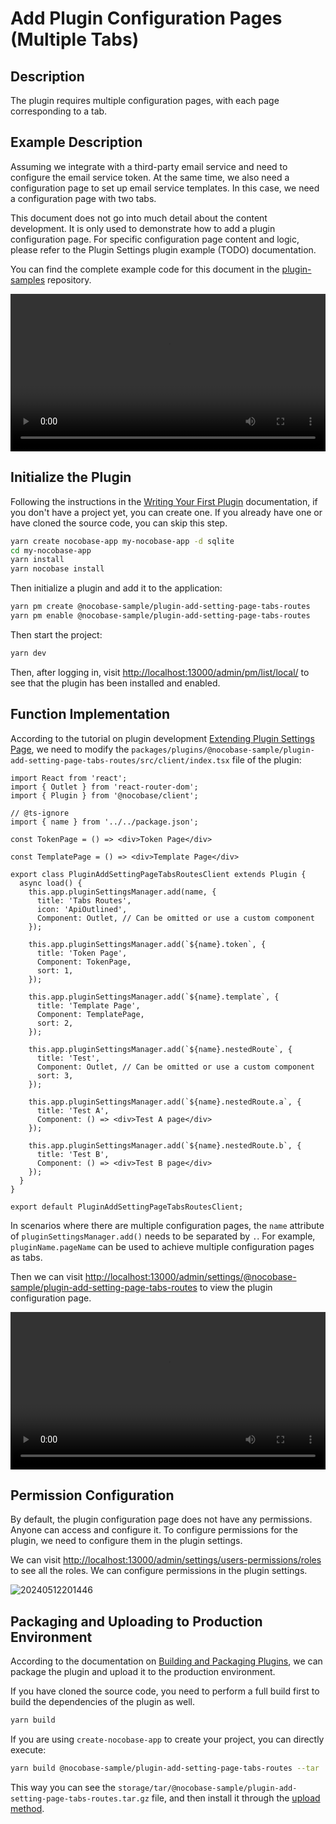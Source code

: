 # Add Plugin Configuration Pages (Multiple Tabs)

## Description

The plugin requires multiple configuration pages, with each page corresponding to a tab.

## Example Description

Assuming we integrate with a third-party email service and need to configure the email service token. At the same time, we also need a configuration page to set up email service templates. In this case, we need a configuration page with two tabs.

This document does not go into much detail about the content development. It is only used to demonstrate how to add a plugin configuration page. For specific configuration page content and logic, please refer to the Plugin Settings plugin example (TODO) documentation.

You can find the complete example code for this document in the [plugin-samples](https://github.com/nocobase/plugin-samples/tree/main/packages/plugins/%40nocobase-sample/plugin-add-setting-page-tabs-routes) repository.

<video width="100%" controls>
  <source src="https://static-docs.nocobase.com/7.mp4" type="video/mp4">
</video>

## Initialize the Plugin

Following the instructions in the [Writing Your First Plugin](/development/your-fisrt-plugin) documentation, if you don't have a project yet, you can create one. If you already have one or have cloned the source code, you can skip this step.

```bash
yarn create nocobase-app my-nocobase-app -d sqlite
cd my-nocobase-app
yarn install
yarn nocobase install
```

Then initialize a plugin and add it to the application:

```bash
yarn pm create @nocobase-sample/plugin-add-setting-page-tabs-routes
yarn pm enable @nocobase-sample/plugin-add-setting-page-tabs-routes
```

Then start the project:

```bash
yarn dev
```

Then, after logging in, visit [http://localhost:13000/admin/pm/list/local/](http://localhost:13000/admin/pm/list/local/) to see that the plugin has been installed and enabled.

## Function Implementation

According to the tutorial on plugin development [Extending Plugin Settings Page](/development/client/router#extending-plugin-settings-page), we need to modify the `packages/plugins/@nocobase-sample/plugin-add-setting-page-tabs-routes/src/client/index.tsx` file of the plugin:

```tsx | pure
import React from 'react';
import { Outlet } from 'react-router-dom';
import { Plugin } from '@nocobase/client';

// @ts-ignore
import { name } from '../../package.json';

const TokenPage = () => <div>Token Page</div>

const TemplatePage = () => <div>Template Page</div>

export class PluginAddSettingPageTabsRoutesClient extends Plugin {
  async load() {
    this.app.pluginSettingsManager.add(name, {
      title: 'Tabs Routes',
      icon: 'ApiOutlined',
      Component: Outlet, // Can be omitted or use a custom component
    });

    this.app.pluginSettingsManager.add(`${name}.token`, {
      title: 'Token Page',
      Component: TokenPage,
      sort: 1,
    });

    this.app.pluginSettingsManager.add(`${name}.template`, {
      title: 'Template Page',
      Component: TemplatePage,
      sort: 2,
    });

    this.app.pluginSettingsManager.add(`${name}.nestedRoute`, {
      title: 'Test',
      Component: Outlet, // Can be omitted or use a custom component
      sort: 3,
    });

    this.app.pluginSettingsManager.add(`${name}.nestedRoute.a`, {
      title: 'Test A',
      Component: () => <div>Test A page</div>
    });

    this.app.pluginSettingsManager.add(`${name}.nestedRoute.b`, {
      title: 'Test B',
      Component: () => <div>Test B page</div>
    });
  }
}

export default PluginAddSettingPageTabsRoutesClient;
```

In scenarios where there are multiple configuration pages, the `name` attribute of `pluginSettingsManager.add()` needs to be separated by `.`. For example, `pluginName.pageName` can be used to achieve multiple configuration pages as tabs.

Then we can visit [http://localhost:13000/admin/settings/@nocobase-sample/plugin-add-setting-page-tabs-routes](http://localhost:13000/admin/settings/@nocobase-sample/plugin-add-setting-page-tabs-routes) to view the plugin configuration page.

<video width="100%" controls>
  <source src="https://static-docs.nocobase.com/7.mp4" type="video/mp4">
</video>

## Permission Configuration

By default, the plugin configuration page does not have any permissions. Anyone can access and configure it. To configure permissions for the plugin, we need to configure them in the plugin settings.

We can visit [http://localhost:13000/admin/settings/users-permissions/roles](http://localhost:13000/admin/settings/users-permissions/roles) to see all the roles. We can configure permissions in the plugin settings.

![20240512201446](https://static-docs.nocobase.com/20240512201446.png)

## Packaging and Uploading to Production Environment

According to the documentation on [Building and Packaging Plugins](/development/your-fisrt-plugin#building-and-packaging-plugins), we can package the plugin and upload it to the production environment.

If you have cloned the source code, you need to perform a full build first to build the dependencies of the plugin as well.

```bash
yarn build
```

If you are using `create-nocobase-app` to create your project, you can directly execute:

```bash
yarn build @nocobase-sample/plugin-add-setting-page-tabs-routes --tar
```

This way you can see the `storage/tar/@nocobase-sample/plugin-add-setting-page-tabs-routes.tar.gz` file, and then install it through the [upload method](/welcome/getting-started/plugin).
